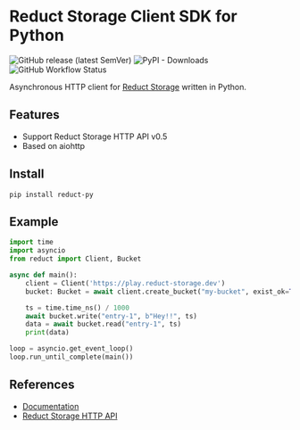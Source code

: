 # Reduct Storage Client SDK for Python

![GitHub release (latest SemVer)](https://img.shields.io/github/v/release/reduct-storage/reduct-py)
![PyPI - Downloads](https://img.shields.io/pypi/dw/reduct-py)
![GitHub Workflow Status](https://img.shields.io/github/workflow/status/reduct-storage/reduct-py/ci)

Asynchronous HTTP client for [Reduct Storage](https://reduct-storage.dev) written in Python.

## Features

* Support Reduct Storage HTTP API v0.5
* Based on aiohttp

## Install

```
pip install reduct-py
```

## Example

```python
import time
import asyncio
from reduct import Client, Bucket

async def main():
    client = Client('https://play.reduct-storage.dev')
    bucket: Bucket = await client.create_bucket("my-bucket", exist_ok=True)

    ts = time.time_ns() / 1000
    await bucket.write("entry-1", b"Hey!!", ts)
    data = await bucket.read("entry-1", ts)
    print(data)

loop = asyncio.get_event_loop()
loop.run_until_complete(main())
```

## References

* [Documentation](http://reduct-py.rtfd.io/)
* [Reduct Storage HTTP API](https://docs.reduct-storage.dev/http-api)
